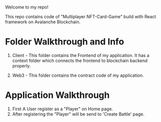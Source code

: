 Welcome to my repo!

This repo contains code of "Multiplayer NFT-Card-Game" build with React framework on Avalanche Blockchain.

# Folder Walkthrough and Info

1. Client - This folder contains the Frontend of my application. It has a context folder which connects the frontend to blockchain backend properly.

2. Web3 - This folder contains the contract code of my application.

# Application Walkthrough

1. First A User register as a "Player" on Home page.
2. After registering the "Player" will be send to 'Create Battle' page.
